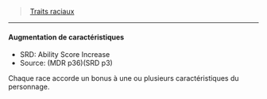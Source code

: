 ﻿---
!GenericItem
Id: races_hd.md#augmentation-de-caractéristiques
ParentLink: races_hd.md#traits-raciaux
Name: Augmentation de caractéristiques
ParentName: Traits raciaux
NameLevel: 4
AltName: Ability Score Increase
Source: (MDR p36)(SRD p3)
Attributes: {}
---
> [Traits raciaux](hd_races_traits_raciaux.md)

---

#### Augmentation de caractéristiques

- SRD: Ability Score Increase
- Source: (MDR p36)(SRD p3)

Chaque race accorde un bonus à une ou plusieurs caractéristiques du personnage.

